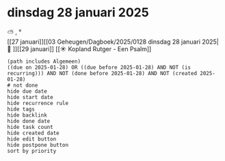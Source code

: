 # dinsdag 28 januari 2025

⛅ , °<br>[[27 januari]][[03 Geheugen/Dagboek/2025/0128 dinsdag 28 januari 2025| 📓 ]][[29 januari]]
[[☀️ Kopland Rutger - Een Psalm]]
```tasks
(path includes Algemeen)
((due on 2025-01-28) OR ((due before 2025-01-28) AND NOT (is recurring))) AND NOT (done before 2025-01-28) AND NOT (created 2025-01-28)
# not done
hide due date
hide start date
hide recurrence rule
hide tags
hide backlink
hide done date
hide task count
hide created date
hide edit button
hide postpone button 
sort by priority 
```